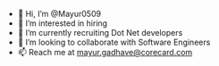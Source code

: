 - 👋 Hi, I’m @Mayur0509
- 👀 I’m interested in hiring
- 🌱 I’m currently recruiting Dot Net developers
- 💞️ I’m looking to collaborate with Software Engineers
- 📫 Reach me at mayur.gadhave@corecard.com

<!---
Mayur0509/Mayur0509 is a ✨ special ✨ repository because its `README.md` (this file) appears on your GitHub profile.
You can click the Preview link to take a look at your changes.
--->
